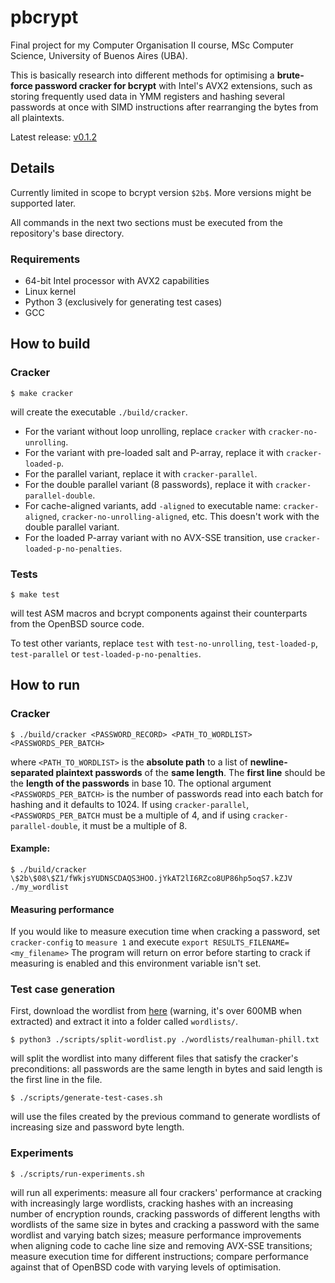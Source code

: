 # pbcrypt

Final project for my Computer Organisation II course, MSc Computer Science,
University of Buenos Aires (UBA).

This is basically research into different methods for optimising a
**brute-force password cracker for bcrypt** with Intel's AVX2 extensions,
such as storing frequently used data in YMM registers and hashing
several passwords at once with SIMD instructions after rearranging
the bytes from all plaintexts.

Latest release: [v0.1.2](https://github.com/cat-j/pbcrypt/releases/tag/third-alpha)

## Details

Currently limited in scope to bcrypt version `$2b$`. More versions
might be supported later.

All commands in the next two sections must be executed from the repository's
base directory.

### Requirements

- 64-bit Intel processor with AVX2 capabilities
- Linux kernel
- Python 3 (exclusively for generating test cases)
- GCC

## How to build

### Cracker

```$ make cracker```

will create the executable `./build/cracker`.
- For the variant without loop unrolling, replace `cracker` with
  `cracker-no-unrolling`.
- For the variant with pre-loaded salt and P-array, replace it
  with `cracker-loaded-p`.
- For the parallel variant, replace it with `cracker-parallel`.
- For the double parallel variant (8 passwords), replace it
  with `cracker-parallel-double`.
- For cache-aligned variants, add `-aligned` to executable name:
  `cracker-aligned`, `cracker-no-unrolling-aligned`, etc.
  This doesn't work with the double parallel variant.
- For the loaded P-array variant with no AVX-SSE transition,
  use `cracker-loaded-p-no-penalties`.

### Tests

```$ make test```

will test ASM macros and bcrypt components against their counterparts from
the OpenBSD source code.

To test other variants, replace `test` with `test-no-unrolling`,
`test-loaded-p`, `test-parallel` or `test-loaded-p-no-penalties`.

## How to run

### Cracker

```$ ./build/cracker <PASSWORD_RECORD> <PATH_TO_WORDLIST> <PASSWORDS_PER_BATCH>```

where `<PATH_TO_WORDLIST>` is the **absolute path** to a list of **newline-separated
plaintext passwords** of the **same length**. The **first line** should be
the **length of the passwords** in base 10.
The optional argument `<PASSWORDS_PER_BATCH>` is the number of passwords read
into each batch for hashing and it defaults to 1024. If using `cracker-parallel`,
`<PASSWORDS_PER_BATCH` must be a multiple of 4, and if using `cracker-parallel-double`,
it must be a multiple of 8.

#### Example:

```$ ./build/cracker \$2b\$08\$Z1/fWkjsYUDNSCDAQS3HOO.jYkAT2lI6RZco8UP86hp5oqS7.kZJV ./my_wordlist```

#### Measuring performance

If you would like to measure execution time when cracking a password, set `cracker-config` to
```measure 1```
and execute
```export RESULTS_FILENAME=<my_filename>```
The program will return on error before starting to crack if measuring is enabled
and this environment variable isn't set.

### Test case generation

First, download the wordlist from [here](https://mega.nz/#!dNYCUSiI!5RkPoiP80Ej_IE4AUXhcQ_bWSCdP--YuVUcRjMv8l9E)
(warning, it's over 600MB when extracted) and extract it into a folder called `wordlists/`.

```$ python3 ./scripts/split-wordlist.py ./wordlists/realhuman-phill.txt```

will split the wordlist into many different files that satisfy the cracker's
preconditions: all passwords are the same length in bytes and said length is
the first line in the file.

```$ ./scripts/generate-test-cases.sh```

will use the files created by the previous command to generate wordlists
of increasing size and password byte length.

### Experiments

```$ ./scripts/run-experiments.sh```

will run all experiments: measure all four crackers' performance at cracking
with increasingly large wordlists, cracking hashes with an increasing number
of encryption rounds, cracking passwords of different lengths with wordlists
of the same size in bytes and cracking a password with the same wordlist and
varying batch sizes; measure performance improvements when aligning code to
cache line size and removing AVX-SSE transitions; measure execution time for
different instructions; compare performance against that of OpenBSD code with
varying levels of optimisation.

